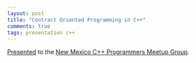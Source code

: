 ```yaml
---
layout: post
title: "Contract Oriented Programming in C++"
comments: true
tags: presentation c++
---
```


[Presented](/presentation/dbc-cpp.pdf) to the [New Mexico C++ Programmers Meetup Group](https://www.meetup.com/new-mexico-cpp-programmers/).
